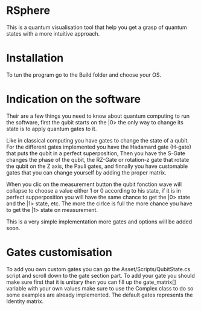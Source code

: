 # RSphere
This is a quantum visualisation tool that help you get a grasp of quantum states with a more intuitive approach.

# Installation

To tun the program go to the Build folder and choose your OS.

# Indication on the software

Their are a few things you need to know about quantum computing to run the software, first the qubit starts on the |0> the only way to change its state is to apply quantum gates to it. 

Like in classical computing you have gates to change the state of a qubit. For the different gates implemented you have the Hadamard gate (H-gate) that puts the qubit in a perfect superposition, Then you have the S-Gate changes the phase of the qubit, the RZ-Gate or rotation-z gate that rotate the qubit on the Z axis, the Pauli gates, and finnally you have customable gates that you can change yourself by adding the proper matrix.

When you clic on the measurement button the qubit fonction wave will collapse to choose a value either 1 or 0 according to his state, if it is in perfect supperposition you will have the same chance to get the |0> state and the |1> state, etc. The more the cirlce is full the more chance you have to get the |1> state on measurement.

This is a very simple implementation more gates and options will be added soon.

# Gates customisation

To add you own custom gates you can go the Asset/Scripts/QubitState.cs script and scroll down to the gate section part. To add your gate you should make sure first that it is unitary then you can fill up the gate_matrix[] variable with your own values make sure to use the Complex class to do so some examples are already implemented. The default gates represents the Identity matrix.
